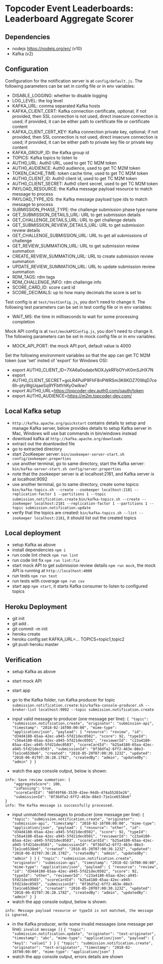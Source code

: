 # Topcoder Event Leaderboards: Leaderboard Aggregate Scorer

## Dependencies

- nodejs https://nodejs.org/en/ (v10)
- Kafka (v2)

## Configuration

Configuration for the notification server is at `config/default.js`.
The following parameters can be set in config file or in env variables:

- DISABLE_LOGGING: whether to disable logging
- LOG_LEVEL: the log level
- KAFKA_URL: comma separated Kafka hosts
- KAFKA_CLIENT_CERT: Kafka connection certificate, optional;
    if not provided, then SSL connection is not used, direct insecure connection is used;
    if provided, it can be either path to certificate file or certificate content
- KAFKA_CLIENT_CERT_KEY: Kafka connection private key, optional;
    if not provided, then SSL connection is not used, direct insecure connection is used;
    if provided, it can be either path to private key file or private key content
- KAFKA_GROUP_ID: the Kafka group id
- TOPICS: Kafka topics to listen to
- AUTH0_URL: Auth0 URL, used to get TC M2M token
- AUTH0_AUDIENCE: Auth0 audience, used to get TC M2M token
- TOKEN_CACHE_TIME: token cache time, used to get TC M2M token
- AUTH0_CLIENT_ID: Auth0 client id, used to get TC M2M token
- AUTH0_CLIENT_SECRET: Auth0 client secret, used to get TC M2M token
- PAYLOAD_RESOURCE: the Kafka message payload resource to match message to process
- PAYLOAD_TYPE_IDS: the Kafka message payload type ids to match message to process
- SUBMISSION_PHASE_TYPE: the challenge submission phase type name
- GET_SUBMISSION_DETAILS_URL: URL to get submission details
- GET_CHALLENGE_DETAILS_URL: URL to get challenge details
- GET_SUBMISSION_REVIEW_DETAILS_URL: URL to get submission review details
- GET_CHALLENGE_SUBMISSION_URL: URL to get all submissions of challenge
- GET_REVIEW_SUMMATION_URL: URL to get submission review summation
- CREATE_REVIEW_SUMMATION_URL: URL to create submission review summation
- UPDATE_REVIEW_SUMMATION_URL: URL to update submission review summation
- RDM_TAGS: rdm tags
- RDM_CHALLENGE_INFO: rdm challenge info
- SCORE_CARD_ID: score card id
- SCORE_DECIMALS: up to how many decimals the score is set to


Test config is at `test/testConfig.js`, you don't need to change it.
The following test parameters can be set in test config file or in env variables:

- WAIT_MS: the time in milliseconds to wait for some processing completion


Mock API config is at `test/mockAPIConfig.js`, you don't need to change it.
The following parameters can be set in mock config file or in env variables:

- MOCK_API_PORT: the mock API port, default value is 4000


Set the following environment variables so that the app can get TC M2M token (use 'set' insted of 'export' for Windows OS):
- export AUTH0_CLIENT_ID=7XA6a0odabrNOXJykRFbOYvK0mSJHX7N
- export AUTH0_CLIENT_SECRET=goLR4PuIP9FhF8nPWRSm3K6KDZ70WqD7ce6h-ptyWgUqaeSq9YFbtfrhKyOwIkw7
- export AUTH0_URL=https://topcoder-dev.auth0.com/oauth/token
- export AUTH0_AUDIENCE=https://m2m.topcoder-dev.com/


## Local Kafka setup

- `http://kafka.apache.org/quickstart` contains details to setup and manage Kafka server,
  below provides details to setup Kafka server in Mac, Windows will use bat commands in bin/windows instead
- download kafka at `http://kafka.apache.org/downloads`
- extract out the doanlowded file
- go to extracted directory
- start ZooKeeper server:
  `bin/zookeeper-server-start.sh config/zookeeper.properties`
- use another terminal, go to same directory, start the Kafka server:
  `bin/kafka-server-start.sh config/server.properties`
- note that the zookeeper server is at localhost:2181, and Kafka server is at localhost:9092
- use another terminal, go to same directory, create some topics:
  `bin/kafka-topics.sh --create --zookeeper localhost:2181 --replication-factor 1 --partitions 1 --topic submission.notification.create`
  `bin/kafka-topics.sh --create --zookeeper localhost:2181 --replication-factor 1 --partitions 1 --topic submission.notification.update`
- verify that the topics are created:
  `bin/kafka-topics.sh --list --zookeeper localhost:2181`,
  it should list out the created topics

## Local deployment

- setup Kafka as above
- install dependencies `npm i`
- run code lint check `npm run lint`
- run code lint fix `npm run lint:fix`
- start mock API to get submission review details `npm run mock`,
  the mock API is running at `http://localhost:4000`
- run tests `npm run test`
- run tests with coverage `npm run cov`
- start app `npm start`, it starts Kafka consumer to listen to configured topics


## Heroku Deployment

- git init
- git add .
- git commit -m init
- heroku create
- heroku config:set KAFKA_URL=... TOPICS=topic1,topic2
- git push heroku master


## Verification

- setup Kafka as above
- start mock API
- start app

- go to the Kafka folder, run Kafka producer for topic `submission.notification.create`:
  `bin/kafka-console-producer.sh --broker-list localhost:9092 --topic submission.notification.create`

- input valid message to producer (one message per line):
  `{ "topic": "submission.notification.create", "originator": "submission-api", "timestamp": "2018-02-16T00:00:00", "mime-type": "application/json", "payload": { "resource": "review", "id": "d34d4180-65aa-42ec-a945-5fd21dec0502", "score": 92, "typeId": "c56a4180-65aa-42ec-a945-5fd21dec0501", "reviewerId": "c23a4180-65aa-42ec-a945-5fd21dec0503", "scoreCardId": "b25a4180-65aa-42ec-a945-5fd21dec0503", "submissionId": "8f36dfa2-6ff2-463e-88e3-71e1ce6538e6", "created": "2018-05-20T07:00:30.123Z", "updated": "2018-06-01T07:36:28.178Z", "createdBy": "admin", "updatedBy": "admin" } }`
- watch the app console output, below is shown:
```
info: Save review summation: {
    "aggregateScore": 100,
    "isPassing": true,
    "scoreCardId": "60f49f66-3539-42ee-94db-474a55203e26",
    "submissionId": "8f36dfa2-6ff2-463e-88e3-71e1ce6538e6"
}
info: The Kafka message is successfully processed.
```

- input unmatched messages to producer (one message per line):
  `{ "topic": "submission.notification.create", "originator": "submission-api", "timestamp": "2018-02-16T00:00:00", "mime-type": "application/json", "payload": { "resource": "other", "id": "d34d4180-65aa-42ec-a945-5fd21dec0502", "score": 92, "typeId": "c56a4180-65aa-42ec-a945-5fd21dec0501", "reviewerId": "c23a4180-65aa-42ec-a945-5fd21dec0503", "scoreCardId": "b25a4180-65aa-42ec-a945-5fd21dec0503", "submissionId": "8f36dfa2-6ff2-463e-88e3-71e1ce6538e6", "created": "2018-05-20T07:00:30.123Z", "updated": "2018-06-01T07:36:28.178Z", "createdBy": "admin", "updatedBy": "admin" } }`
  `{ "topic": "submission.notification.create", "originator": "submission-api", "timestamp": "2018-02-16T00:00:00", "mime-type": "application/json", "payload": { "resource": "review", "id": "d34d4180-65aa-42ec-a945-5fd21dec0502", "score": 92, "typeId": "other", "reviewerId": "c23a4180-65aa-42ec-a945-5fd21dec0503", "scoreCardId": "b25a4180-65aa-42ec-a945-5fd21dec0503", "submissionId": "8f36dfa2-6ff2-463e-88e3-71e1ce6538e6", "created": "2018-05-20T07:00:30.123Z", "updated": "2018-06-01T07:36:28.178Z", "createdBy": "admin", "updatedBy": "admin" } }`
- watch the app console output, below is shown:
```
info: Message payload resource or typeId is not matched, the message is ignored.
```

- in the Kafka producer, write some invalid messages (one message per line):
  `invalid message [{`
  `{ "topic": "submission.notification.update", "originator": "test-originator", "timestamp": "abc", "mime-type": "application/json", "payload": { "key1": "value1" } }`
  `{ "topic": "submission.notification.create", "originator": "test-originator", "timestamp": "2018-02-16T00:00:00", "mime-type": "application/json" }`
- watch the app console output, errors details are shown
